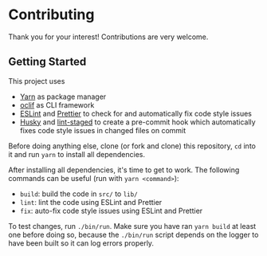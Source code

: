 # Contributing

Thank you for your interest! Contributions are very welcome.

## Getting Started

This project uses
- [Yarn](https://yarnpkg.com/) as package manager
- [oclif](https://oclif.io/) as CLI framework
- [ESLint](https://eslint.org/) and [Prettier](https://prettier.io/) to check for and automatically fix code style issues
- [Husky](https://github.com/typicode/husky) and [lint-staged](https://github.com/okonet/lint-staged) to create a pre-commit hook which automatically fixes code style issues in changed files on commit

Before doing anything else, clone (or fork and clone) this repository, `cd` into it and run `yarn` to install all dependencies.

After installing all dependencies, it's time to get to work. The following commands can be useful (run with `yarn <command>`):
- `build`: build the code in `src/` to `lib/`
- `lint`: lint the code using ESLint and Prettier
- `fix`: auto-fix code style issues using ESLint and Prettier

To test changes, run `./bin/run`. Make sure you have ran `yarn build` at least one before doing so, because the `./bin/run` script depends on the logger to have been built so it can log errors properly.
